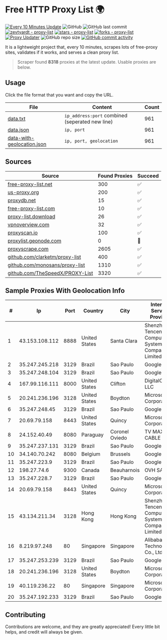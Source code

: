 
# Free HTTP Proxy List 🌍

[![Every 10 Minutes Update](https://github.com/mertguvencli/http-proxy-list/actions/workflows/main.yml/badge.svg?branch=main)](https://github.com/mertguvencli/http-proxy-list/actions/workflows/main.yml)
![GitHub](https://img.shields.io/github/license/mertguvencli/http-proxy-list)
![GitHub last commit](https://img.shields.io/github/last-commit/mertguvencli/http-proxy-list)
[![zevtyardt - proxy-list](https://img.shields.io/static/v1?label=zevtyardt&message=proxy-list&color=blue&logo=github)](https://github.com/zevtyardt/proxy-list "Go to GitHub repo")
[![stars - proxy-list](https://img.shields.io/github/stars/zevtyardt/proxy-list?style=social)](https://github.com/zevtyardt/proxy-list)
[![forks - proxy-list](https://img.shields.io/github/forks/zevtyardt/proxy-list?style=social)](https://github.com/zevtyardt/proxy-list)
[![Proxy Updater](https://github.com/zevtyardt/proxy-list/workflows/Proxy%20Updater/badge.svg)](https://github.com/zevtyardt/proxy-list/actions?query=workflow:"Proxy+Updater")
![GitHub repo size](https://img.shields.io/github/repo-size/zevtyardt/proxy-list)
[![GitHub commit activity](https://img.shields.io/github/commit-activity/m/zevtyardt/proxy-list?logo=commits)](https://github.com/zevtyardt/proxy-list/commits/main)

It is a lightweight project that, every 10 minutes, scrapes lots of free-proxy sites, validates if it works, and serves a clean proxy list.

> Scraper found **8318** proxies at the latest update. Usable proxies are below.

## Usage

Click the file format that you want and copy the URL.

|File|Content|Count|
|----|-------|-----|
|[data.txt](https://raw.githubusercontent.com/mertguvencli/http-proxy-list/main/proxy-list/data.txt)|`ip_address:port` combined (seperated new line)|961|
|[data.json](https://raw.githubusercontent.com/mertguvencli/http-proxy-list/main/proxy-list/data.json)|`ip, port`|961|
|[data-with-geolocation.json](https://raw.githubusercontent.com/mertguvencli/http-proxy-list/main/proxy-list/data-with-geolocation.json)|`ip, port, geolocation`|961|

## Sources

|Source|Found Proxies|Succeed|
|------|-------------|-------|
|[free-proxy-list.net](https://free-proxy-list.net)|300|✅|
|[us-proxy.org](https://www.us-proxy.org)|200|✅|
|[proxydb.net](http://proxydb.net)|15|✅|
|[free-proxy-list.com](https://free-proxy-list.com/?page=&port=&type%5B%5D=http&type%5B%5D=https&up_time=0&search=Search)|10|✅|
|[proxy-list.download](https://www.proxy-list.download/HTTP)|26|✅|
|[vpnoverview.com](https://vpnoverview.com/privacy/anonymous-browsing/free-proxy-servers)|32|✅|
|[proxyscan.io](https://www.proxyscan.io)|100|✅|
|[proxylist.geonode.com](https://proxylist.geonode.com/api/proxy-list?limit=300&page=1&sort_by=lastChecked&sort_type=desc&protocols=http,https)|0|🚫|
|[proxyscrape.com](https://api.proxyscrape.com/v2/?request=displayproxies&protocol=http&timeout=10000&country=all&ssl=all&anonymity=all)|2605|✅|
|[github.com/clarketm/proxy-list](https://raw.githubusercontent.com/clarketm/proxy-list/master/proxy-list-raw.txt)|400|✅|
|[github.com/monosans/proxy-list](https://raw.githubusercontent.com/monosans/proxy-list/main/proxies/http.txt)|1310|✅|
|[github.com/TheSpeedX/PROXY-List](https://raw.githubusercontent.com/TheSpeedX/PROXY-List/master/http.txt)|3320|✅|


## Sample Proxies With Geolocation Info

|#|Ip|Port|Country|City|Internet Service Provider|
|-|--|----|-------|----|-------------------------|
|1|43.153.108.112|8888|United States|Santa Clara|Shenzhen Tencent Computer Systems Company Limited|
|2|35.247.245.218|3129|Brazil|Sao Paulo|Google LLC|
|3|35.247.248.104|3129|Brazil|Sao Paulo|Google LLC|
|4|167.99.116.111|8000|United States|Clifton|DigitalOcean, LLC|
|5|20.241.236.196|3128|United States|Boydton|Microsoft Corporation|
|6|35.247.248.45|3129|Brazil|Sao Paulo|Google LLC|
|7|20.69.79.158|8443|United States|Quincy|Microsoft Corporation|
|8|24.152.40.49|8080|Paraguay|Coronel Oviedo|TV MAX CABLE S.A.|
|9|35.247.237.131|3129|Brazil|Sao Paulo|Google LLC|
|10|34.140.70.242|8080|Belgium|Brussels|Google LLC|
|11|35.247.223.9|3129|Brazil|Sao Paulo|Google LLC|
|12|198.27.74.6|9300|Canada|Beauharnois|OVH SAS|
|13|35.247.228.7|3129|Brazil|Sao Paulo|Google LLC|
|14|20.69.79.158|8443|United States|Quincy|Microsoft Corporation|
|15|43.134.211.34|3128|Hong Kong|Hong Kong|Shenzhen Tencent Computer Systems Company Limited|
|16|8.219.97.248|80|Singapore|Singapore|Alibaba (US) Technology Co., Ltd.|
|17|35.247.253.239|3129|Brazil|Sao Paulo|Google LLC|
|18|20.241.236.196|3128|United States|Boydton|Microsoft Corporation|
|19|40.119.236.22|80|Singapore|Singapore|Microsoft Corporation|
|20|35.247.192.233|3129|Brazil|Sao Paulo|Google LLC|



## Contributing

Contributions are welcome, and they are greatly appreciated! Every
little bit helps, and credit will always be given.

